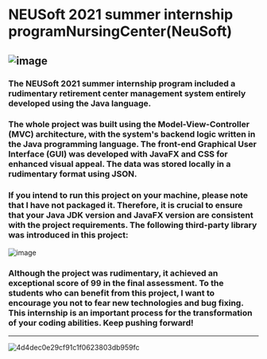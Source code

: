 # NEUSoft 2021 summer internship programNursingCenter(NeuSoft)
![image](https://user-images.githubusercontent.com/72896380/229980089-f6706f01-a623-462c-83df-4cd5d8acbec7.png)
---
### The NEUSoft 2021 summer internship program included a rudimentary retirement center management system entirely developed using the Java language.
### The whole project was built using the Model-View-Controller (MVC) architecture, with the system's backend logic written in the Java programming language. The front-end Graphical User Interface (GUI) was developed with JavaFX and CSS for enhanced visual appeal. The data was stored locally in a rudimentary format using JSON.
###	If you intend to run this project on your machine, please note that I have not packaged it. Therefore, it is crucial to ensure that your Java JDK version and JavaFX version are consistent with the project requirements. The following third-party library was introduced in this project:
![image](https://user-images.githubusercontent.com/72896380/229980792-8550e2fc-1e10-4294-8a62-eed862e15b24.png)
###	Although the project was rudimentary, it achieved an exceptional score of 99 in the final assessment. To the students who can benefit from this project, I want to encourage you not to fear new technologies and bug fixing. This internship is an important process for the transformation of your coding abilities. Keep pushing forward!
---
![4d4dec0e29cf91c1f0623803db959fc](https://user-images.githubusercontent.com/72896380/229979315-9372a404-4e82-4899-ba08-ba085895df2c.jpg)
